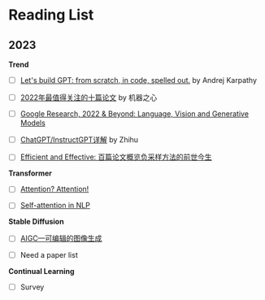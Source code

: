 # Reading List

2023
--- 

**Trend**
- [ ] [Let's build GPT: from scratch, in code, spelled out.](https://www.youtube.com/watch?v=kCc8FmEb1nY&t=3s) by Andrej Karpathy
- [ ] [2022年最值得关注的十篇论文](https://www.jiqizhixin.com/articles/2023-01-08) by 机器之心
- [ ] [Google Research, 2022 & Beyond: Language, Vision and Generative Models](https://ai.googleblog.com/2023/01/google-research-2022-beyond-language.html)
- [ ] [ChatGPT/InstructGPT详解](https://zhuanlan.zhihu.com/p/590311003) by Zhihu
- [ ] [Efficient and Effective: 百篇论文概览负采样方法的前世今生](https://zhuanlan.zhihu.com/p/451214173)


**Transformer**
- [ ] [Attention? Attention!](https://lilianweng.github.io/posts/2018-06-24-attention/#self-attention)
- [ ] [Self-attention in NLP](https://www.geeksforgeeks.org/self-attention-in-nlp-2/)


**Stable Diffusion**
- [ ] [AIGC—可编辑的图像生成](https://zhuanlan.zhihu.com/p/609525165) 
- [ ] Need a paper list 


**Continual Learning**
- [ ] Survey
